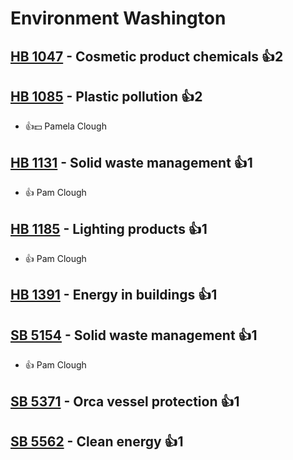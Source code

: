 # Environment Washington

## [HB 1047](/bill/2023-24/hb/1047/) - Cosmetic product chemicals 👍2  

## [HB 1085](/bill/2023-24/hb/1085/) - Plastic pollution 👍2  
* 👍💵 Pamela Clough

## [HB 1131](/bill/2023-24/hb/1131/) - Solid waste management 👍1  
* 👍 Pam Clough

## [HB 1185](/bill/2023-24/hb/1185/) - Lighting products 👍1  
* 👍 Pam Clough

## [HB 1391](/bill/2023-24/hb/1391/) - Energy in buildings 👍1  

## [SB 5154](/bill/2023-24/sb/5154/) - Solid waste management 👍1  
* 👍 Pam Clough

## [SB 5371](/bill/2023-24/sb/5371/) - Orca vessel protection 👍1  

## [SB 5562](/bill/2023-24/sb/5562/) - Clean energy 👍1  
